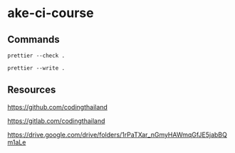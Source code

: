 # ake-ci-course

## Commands

```shell
prettier --check .
```

```shell
prettier --write .
```

## Resources

https://github.com/codingthailand

https://gitlab.com/codingthailand

https://drive.google.com/drive/folders/1rPaTXar_nGmyHAWmqGfJE5jabBQm1aLe
